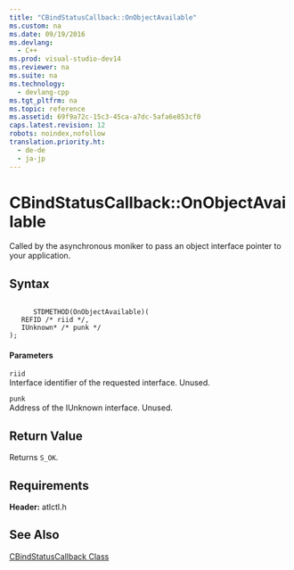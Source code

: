 ```yaml
---
title: "CBindStatusCallback::OnObjectAvailable"
ms.custom: na
ms.date: 09/19/2016
ms.devlang: 
  - C++
ms.prod: visual-studio-dev14
ms.reviewer: na
ms.suite: na
ms.technology: 
  - devlang-cpp
ms.tgt_pltfrm: na
ms.topic: reference
ms.assetid: 69f9a72c-15c3-45ca-a7dc-5afa6e853cf0
caps.latest.revision: 12
robots: noindex,nofollow
translation.priority.ht: 
  - de-de
  - ja-jp
---
```

# CBindStatusCallback::OnObjectAvailable
Called by the asynchronous moniker to pass an object interface pointer to your application.  
  
## Syntax  
  
```  
  
      STDMETHOD(OnObjectAvailable)(  
   REFID /* riid */,  
   IUnknown* /* punk */   
);  
```  
  
#### Parameters  
 `riid`  
 Interface identifier of the requested interface. Unused.  
  
 `punk`  
 Address of the IUnknown interface. Unused.  
  
## Return Value  
 Returns `S_OK`.  
  
## Requirements  
 **Header:** atlctl.h  
  
## See Also  
 [CBindStatusCallback Class](../vs140/CBindStatusCallback-Class.md)
